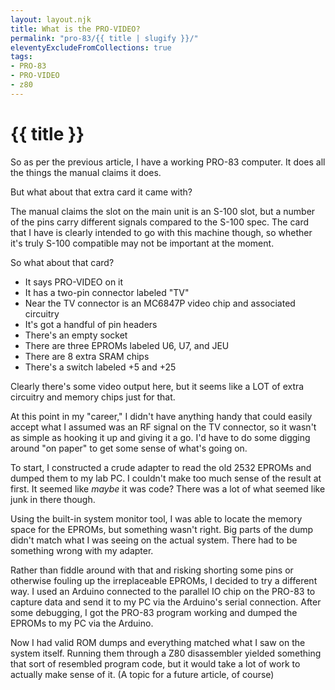 ```yaml
---
layout: layout.njk
title: What is the PRO-VIDEO?
permalink: "pro-83/{{ title | slugify }}/"
eleventyExcludeFromCollections: true
tags:
- PRO-83
- PRO-VIDEO
- z80
---
```

# {{ title }}

So as per the previous article, I have a working PRO-83 computer.
It does all the things the manual claims it does.

But what about that extra card it came with?

The manual claims the slot on the main unit is an S-100 slot, but a number of the pins carry different signals compared to the S-100 spec.
The card that I have is clearly intended to go with this machine though, so whether it's truly S-100 compatible may not be important at the moment.

So what about that card?
- It says PRO-VIDEO on it
- It has a two-pin connector labeled "TV"
- Near the TV connector is an MC6847P video chip and associated circuitry
- It's got a handful of pin headers
- There's an empty socket
- There are three EPROMs labeled U6, U7, and JEU
- There are 8 extra SRAM chips
- There's a switch labeled +5 and +25

Clearly there's some video output here, but it seems like a LOT of extra circuitry and memory chips just for that.

At this point in my "career," I didn't have anything handy that could easily accept what I assumed was an RF signal on the TV connector, so it wasn't as simple as hooking it up and giving it a go.
I'd have to do some digging around "on paper" to get some sense of what's going on.

To start, I constructed a crude adapter to read the old 2532 EPROMs and dumped them to my lab PC.
I couldn't make too much sense of the result at first.
It seemed like *maybe* it was code?
There was a lot of what seemed like junk in there though.

Using the built-in system monitor tool, I was able to locate the memory space for the EPROMs, but something wasn't right.
Big parts of the dump didn't match what I was seeing on the actual system.
There had to be something wrong with my adapter.

Rather than fiddle around with that and risking shorting some pins or otherwise fouling up the irreplaceable EPROMs, I decided to try a different way.
I used an Arduino connected to the parallel IO chip on the PRO-83 to capture data and send it to my PC via the Arduino's serial connection.
After some debugging, I got the PRO-83 program working and dumped the EPROMs to my PC via the Arduino.

Now I had valid ROM dumps and everything matched what I saw on the system itself.
Running them through a Z80 disassembler yielded something that sort of resembled program code, but it would take a lot of work to actually make sense of it. (A topic for a future article, of course)

